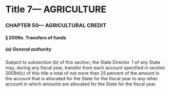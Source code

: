 
# Title 7— AGRICULTURE
### CHAPTER 50— AGRICULTURAL CREDIT
#### § 2009e. Transfers of funds
##### (a) General authority

Subject to subsection (b) of this section, the State Director  1 of any State may, during any fiscal year, transfer from each account specified in section 2009d(c) of this title a total of not more than 25 percent of the amount in the account that is allocated for the State for the fiscal year to any other account in which amounts are allocated for the State for the fiscal year.
